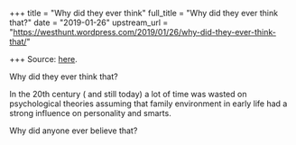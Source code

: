 +++
title = "Why did they ever think"
full_title = "Why did they ever think that?"
date = "2019-01-26"
upstream_url = "https://westhunt.wordpress.com/2019/01/26/why-did-they-ever-think-that/"

+++
Source: [here](https://westhunt.wordpress.com/2019/01/26/why-did-they-ever-think-that/).

Why did they ever think that?

In the 20th century ( and still today) a lot of time was wasted on
psychological theories assuming that family environment in early life
had a strong influence on personality and smarts.

Why did anyone ever believe that?




